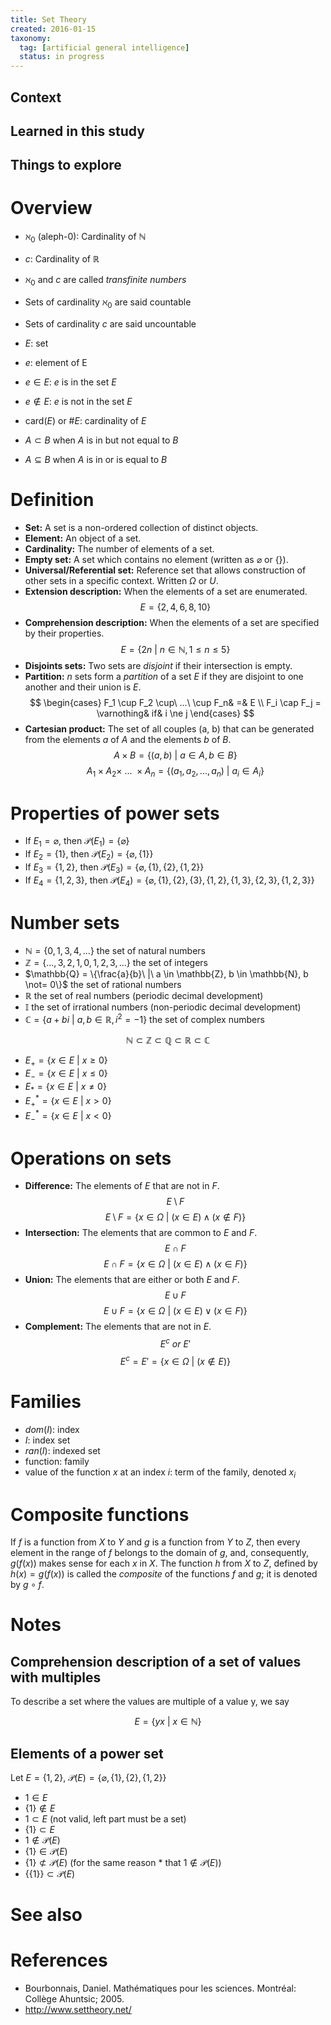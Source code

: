 ```yaml
---
title: Set Theory
created: 2016-01-15
taxonomy:
  tag: [artificial general intelligence]
  status: in progress
---
```


## Context

## Learned in this study

## Things to explore

# Overview
* $\aleph_0$ (aleph-0): Cardinality of $\mathbb{N}$
* $c$: Cardinality of $\mathbb{R}$
* $\aleph_0$ and $c$ are called *transfinite numbers*
* Sets of cardinality $\aleph_0$ are said countable
* Sets of cardinality $c$ are said uncountable

* $E$: set
* $e$: element of E
* $e \in E$: $e$ is in the set $E$
* $e \not\in E$: $e$ is not in the set $E$
* card($E$) or $\#E$: cardinality of $E$
* $A \subset B$ when $A$ is in but not equal to $B$
* $A \subseteq B$ when $A$ is in or is equal to $B$

# Definition
* **Set:** A set is a non-ordered collection of distinct objects.
* **Element:** An object of a set.
* **Cardinality:** The number of elements of a set.
* **Empty set:** A set which contains no element (written as $\varnothing$ or $\{\}$).
* **Universal/Referential set:** Reference set that allows construction of other sets in a specific context. Written $\Omega$ or $U$.
* **Extension description:** When the elements of a set are enumerated.
$$
E = \{2, 4, 6, 8, 10\}
$$
* **Comprehension description:** When the elements of a set are specified by their properties.
$$
E = \{2n\ |\ n \in \mathbb{N}, 1 \le n \le 5\}
$$
* **Disjoints sets:** Two sets are *disjoint* if their intersection is empty.
* **Partition:** $n$ sets form a *partition* of a set $E$ if they are disjoint to one another and their union is $E$.
$$
\begin{cases}
	F_1 \cup F_2 \cup\ ...\ \cup F_n& =& E \\
	F_i \cap F_j = \varnothing& if& i \ne j
\end{cases}
$$
* **Cartesian product:** The set of all couples (a, b) that can be generated from the elements $a$ of $A$ and the elements $b$ of $B$.
$$
A \times B = \{(a, b)\ |\ a \in A, b \in B\}
$$
$$
A_1 \times A_2 \times\ ...\ \times A_n = \{(a_1, a_2, ..., a_n)\ |\ a_i \in A_i\}
$$

# Properties of power sets
* If $E_1 = \varnothing$, then $\mathcal{P}(E_1) = \{\varnothing\}$
* If $E_2 = \{1\}$, then $\mathcal{P}(E_2) = \{\varnothing, \{1\}\}$
* If $E_3 = \{1, 2\}$, then $\mathcal{P}(E_3) = \{\varnothing, \{1\}, \{2\}, \{1, 2\}\}$
* If $E_4 = \{1, 2, 3\}$, then $\mathcal{P}(E_4) = \{\varnothing, \{1\}, \{2\}, \{3\}, \{1, 2\}, \{1, 3\}, \{2, 3\}, \{1, 2, 3\}\}$

# Number sets
* $\mathbb{N} = \{0, 1, 3, 4, ...\}$ the set of natural numbers
* $\mathbb{Z} = \{..., 3, 2, 1, 0, 1, 2, 3, ...\}$ the set of integers
* $\mathbb{Q} = \{\frac{a}{b}\ |\ a \in \mathbb{Z}, b \in \mathbb{N}, b \not= 0\}$ the set of rational numbers
* $\mathbb{R}$ the set of real numbers (periodic decimal development)
* $\mathbb{I}$ the set of irrational numbers (non-periodic decimal development)
* $\mathbb{C} = \{a+bi\ |\ a, b \in \mathbb{R}, i^2 = -1\}$ the set of complex numbers

$$
\mathbb{N} \subset \mathbb{Z} \subset \mathbb{Q} \subset \mathbb{R} \subset \mathbb{C}
$$

* $E_+ = \{x \in E\ |\ x \ge 0\}$
* $E_- = \{x \in E\ |\ x \le 0\}$
* $E_* = \{x \in E\ |\ x \ne 0\}$
* $E_+^* = \{x \in E\ |\ x \gt 0\}$
* $E_-^* = \{x \in E\ |\ x \lt 0\}$

# Operations on sets
* **Difference:** The elements of $E$ that are not in $F$.
$$
E \setminus F
$$
$$
E \setminus F = \{x \in \Omega\ |\ (x \in E) \wedge (x \not\in F)\}
$$
* **Intersection:** The elements that are common to $E$ and $F$.
$$
E \cap F
$$
$$
E \cap F = \{x \in \Omega\ |\ (x \in E) \wedge (x \in F)\}
$$
* **Union:** The elements that are either or both $E$ and $F$.
$$
E \cup F
$$
$$
E \cup F = \{x \in \Omega\ |\ (x \in E) \vee (x \in F)\}
$$
* **Complement:** The elements that are not in $E$.
$$
E^c\ or\ E'
$$
$$
E^c = E' = \{x \in \Omega\ |\ (x \not\in E)\}
$$

# Families
* $dom(I)$: index
* $I$: index set
* $ran(I)$: indexed set
* function: family
* value of the function $x$ at an index $i$: term of the family, denoted $x_i$

# Composite functions
If $f$ is a function from $X$ to $Y$ and $g$ is a function from $Y$ to $Z$, then every element in the range of $f$ belongs to the domain of $g$, and, consequently, $g(f(x))$ makes sense for each $x$ in $X$. The function $h$ from $X$ to $Z$, defined by $h(x) = g(f(x))$ is called the *composite* of the functions $f$ and $g$; it is denoted by $g \circ f$.

# Notes
## Comprehension description of a set of values with multiples
To describe a set where the values are multiple of a value y, we say

$$
E = \{yx\ |\ x \in \mathbb{N}\}
$$

## Elements of a power set
Let $E = \{1, 2\}$,
$\mathcal{P}(E) = \{\varnothing, \{1\}, \{2\}, \{1, 2\}\}$

* $1 \in E$
* $\{1\} \not\in E$
* $1 \subset E$ (not valid, left part must be a set)
* $\{1\} \subset E$
* $1 \not\in \mathcal{P}(E)$
* $\{1\} \in \mathcal{P}(E)$
* $\{1\} \not\subset \mathcal{P}(E)$ (for the same reason * that $1 \not\in \mathcal{P}(E)$)
* $\{\{1\}\} \subset \mathcal{P}(E)$

# See also

# References
* Bourbonnais, Daniel. Mathématiques pour les sciences. Montréal: Collège Ahuntsic; 2005.
* http://www.settheory.net/
